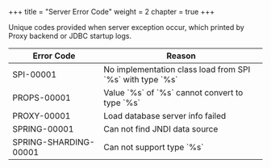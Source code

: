 +++
title = "Server Error Code"
weight = 2
chapter = true
+++

Unique codes provided when server exception occur, which printed by Proxy backend or JDBC startup logs.

| Error Code            | Reason |
| --------------------- | ------ |
| SPI-00001             | No implementation class load from SPI \`%s\` with type \`%s\` |
| PROPS-00001           | Value \`%s\` of \`%s\` cannot convert to type \`%s\` |
| PROXY-00001           | Load database server info failed |
| SPRING-00001          | Can not find JNDI data source |
| SPRING-SHARDING-00001 | Can not support type \`%s\` |
